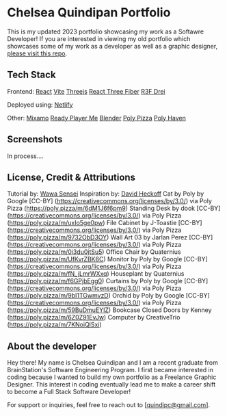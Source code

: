 # Chelsea Quindipan Portfolio

This is my updated 2023 portfolio showcasing my work as a Softawre Developer! If you are interested in viewing my old portfolio which showcases some of my work as a developer as well as a graphic designer, [please visit this repo](https://github.com/quindipc/Chelseas-Front-End-Website).

## Tech Stack

Frontend: 
[React](https://react.dev/)
[Vite](https://vitejs.dev/)
[Threejs](https://threejs.org/)
[React Three Fiber](https://docs.pmnd.rs/react-three-fiber/getting-started/introduction)
[R3F Drei](https://github.com/pmndrs/drei)

Deployed using: 
[Netlify](https://www.netlify.com/?attr=homepage-modal)

Other:
[Mixamo](https://www.mixamo.com/)
[Ready Player Me](https://readyplayer.me/)
[Blender](https://www.blender.org/)
[Poly Pizza](https://poly.pizza/)
[Poly Haven](https://polyhaven.com/textures)

## Screenshots

In process....

## License, Credit & Attributions

<!-- Images by [Veronica Iezzi](https://blush.design/artists/aG3vXzI3xdJ5mZlbaG9Q/veronica-iezzi) by [Blush](https://blush.design/) -->

Tutorial by: [Wawa Sensei](https://www.youtube.com/@WawaSensei)
Inspiration by: [David Heckoff](https://www.david-hckh.com/)
Cat by Poly by Google [CC-BY] (https://creativecommons.org/licenses/by/3.0/) via Poly Pizza (https://poly.pizza/m/6dM1J6f6pm9)
Standing Desk by dook [CC-BY] (https://creativecommons.org/licenses/by/3.0/) via Poly Pizza (https://poly.pizza/m/uxIo5ge0pw)
File Cabinet by J-Toastie [CC-BY] (https://creativecommons.org/licenses/by/3.0/) via Poly Pizza (https://poly.pizza/m/9732ObD3OY)
Wall Art 03 by Jarlan Perez [CC-BY] (https://creativecommons.org/licenses/by/3.0/) via Poly Pizza (https://poly.pizza/m/0i3du0jtSu5)
Office Chair by Quaternius (https://poly.pizza/m/UfKvrZBK6C)
Monitor by Poly by Google [CC-BY] (https://creativecommons.org/licenses/by/3.0/) via Poly Pizza (https://poly.pizza/m/fN_jLmrWXxq)
Houseplant by Quaternius (https://poly.pizza/m/f6GPjbEgg0)
Curtains by Poly by Google [CC-BY] (https://creativecommons.org/licenses/by/3.0/) via Poly Pizza (https://poly.pizza/m/9bI1TGwmvzD)
Orchid by Poly by Google [CC-BY] (https://creativecommons.org/licenses/by/3.0/) via Poly Pizza (https://poly.pizza/m/59BuDmuEYIZ)
Bookcase Closed Doors by Kenney (https://poly.pizza/m/6Z0Z91EvJw)
Computer by CreativeTrio (https://poly.pizza/m/7KNoiQlSxi)

## About the developer

Hey there! My name is Chelsea Quindipan and I am a recent graduate from BrainStation's Software Engineering Program. I first became interested in coding because I wanted to build my own portfolio as a Freelance Graphic Designer. This interest in coding eventually lead me to make a career shift to become a Full Stack Software Developer! 

For support or inquiries, feel free to reach out to [quindipc@gmail.com].

